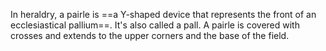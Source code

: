 In heraldry, a pairle is ==a Y-shaped device that represents the front of an ecclesiastical pallium==. It's also called a pall. A pairle is covered with crosses and extends to the upper corners and the base of the field.